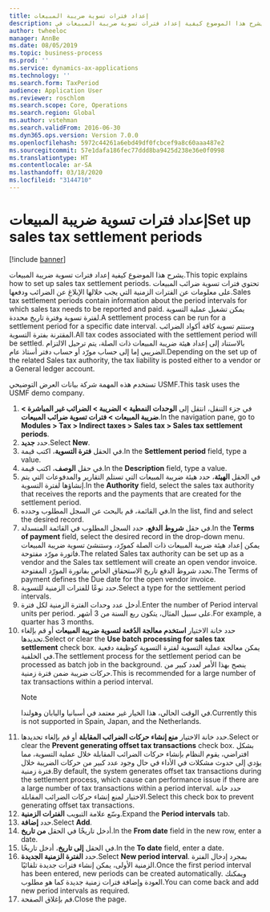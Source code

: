 ```yaml
---
title: إعداد فترات تسوية ضريبة المبيعات
description: يشرح هذا الموضوع كيفية إعداد ‏‫فترات تسوية ضريبة المبيعات‬ في Dynamics 365 Finance.
author: twheeloc
manager: AnnBe
ms.date: 08/05/2019
ms.topic: business-process
ms.prod: ''
ms.service: dynamics-ax-applications
ms.technology: ''
ms.search.form: TaxPeriod
audience: Application User
ms.reviewer: roschlom
ms.search.scope: Core, Operations
ms.search.region: Global
ms.author: vstehman
ms.search.validFrom: 2016-06-30
ms.dyn365.ops.version: Version 7.0.0
ms.openlocfilehash: 5972c44261a6ebd49df0fcbcef9a8c60aaa487e2
ms.sourcegitcommit: 57e1dafa186fec77ddd8ba9425d238e36e0f0998
ms.translationtype: HT
ms.contentlocale: ar-SA
ms.lasthandoff: 03/18/2020
ms.locfileid: "3144710"
---
```

# <a name="set-up-sales-tax-settlement-periods"></a><span data-ttu-id="2a503-103">إعداد فترات تسوية ضريبة المبيعات</span><span class="sxs-lookup"><span data-stu-id="2a503-103">Set up sales tax settlement periods</span></span>

[!include [banner](../../includes/banner.md)]

<span data-ttu-id="2a503-104">يشرح هذا الموضوع كيفية إعداد ‏‫فترات تسوية ضريبة المبيعات‬.</span><span class="sxs-lookup"><span data-stu-id="2a503-104">This topic explains how to set up sales tax settlement periods.</span></span> <span data-ttu-id="2a503-105">تحتوي فترات تسوية ضرائب المبيعات على معلومات عن الفترات الزمنية التي يجب خلالها الإبلاغ عن الضرائب ودفعها.</span><span class="sxs-lookup"><span data-stu-id="2a503-105">Sales tax settlement periods contain information about the period intervals for which sales tax needs to be reported and paid.</span></span> <span data-ttu-id="2a503-106">يمكن تشغيل عملية التسوية لفترة تسوية وفترة تاريخ محددة.</span><span class="sxs-lookup"><span data-stu-id="2a503-106">A settlement process can be run for a settlement period for a specific date interval.</span></span> <span data-ttu-id="2a503-107">وستتم تسوية كافة أكواد الضرائب المقترنة بفترة التسوية.</span><span class="sxs-lookup"><span data-stu-id="2a503-107">All tax codes associated with the settlement period will be settled.</span></span> <span data-ttu-id="2a503-108">بالاستناد إلى إعداد هيئة ضريبة المبيعات ذات الصلة، يتم ترحيل الالتزام الضريبي إما إلى حساب مورّد أو حساب دفتر أستاذ عام.</span><span class="sxs-lookup"><span data-stu-id="2a503-108">Depending on the set up of the related Sales tax authority, the tax liability is posted either to a vendor or a General ledger account.</span></span>

<span data-ttu-id="2a503-109">تستخدم هذه المهمة شركة بيانات العرض التوضيحي USMF.</span><span class="sxs-lookup"><span data-stu-id="2a503-109">This task uses the USMF demo company.</span></span>

1. <span data-ttu-id="2a503-110">في جزء التنقل، انتقل إلى **الوحدات النمطية > الضريبة > الضرائب غير المباشرة > ضريبة المبيعات > فترات تسوية ضرائب المبيعات‬**.</span><span class="sxs-lookup"><span data-stu-id="2a503-110">In the navigation pane, go to **Modules > Tax > Indirect taxes > Sales tax > Sales tax settlement periods**.</span></span>
2. <span data-ttu-id="2a503-111">حدد **جديد**.</span><span class="sxs-lookup"><span data-stu-id="2a503-111">Select **New**.</span></span>
3. <span data-ttu-id="2a503-112">في الحقل **فترة التسوية‬**، اكتب قيمة.</span><span class="sxs-lookup"><span data-stu-id="2a503-112">In the **Settlement period** field, type a value.</span></span>
4. <span data-ttu-id="2a503-113">في حقل **الوصف**، اكتب قيمة.</span><span class="sxs-lookup"><span data-stu-id="2a503-113">In the **Description** field, type a value.</span></span>
5. <span data-ttu-id="2a503-114">في الحقل **الهيئة‬**، حدد هيئة ضريبة المبيعات التي تستلم التقارير والمدفوعات التي يتم إنشاؤها لفترة التسوية.</span><span class="sxs-lookup"><span data-stu-id="2a503-114">In the **Authority** field, select the sales tax authority that receives the reports and the payments that are created for the settlement period.</span></span>
6. <span data-ttu-id="2a503-115">في القائمة، قم بالبحث عن السجل المطلوب وحدده.</span><span class="sxs-lookup"><span data-stu-id="2a503-115">In the list, find and select the desired record.</span></span>
7. <span data-ttu-id="2a503-116">في حقل **شروط الدفع**، حدد السجل المطلوب في القائمة المنسدلة.</span><span class="sxs-lookup"><span data-stu-id="2a503-116">In the **Terms of payment** field, select the desired record in the drop-down menu.</span></span> <span data-ttu-id="2a503-117">يمكن إعداد هيئة ضريبة المبيعات ذات الصلة كمورّد، وستنشئ تسوية ضريبة المبيعات فاتورة مورّد مفتوحة.</span><span class="sxs-lookup"><span data-stu-id="2a503-117">The related Sales tax authority can be set up as a vendor and the Sales tax settlement will create an open vendor invoice.</span></span> <span data-ttu-id="2a503-118">تحدد شروط الدفع تاريخ الاستحقاق الخاص بفاتورة المورّد المفتوحة.</span><span class="sxs-lookup"><span data-stu-id="2a503-118">The Terms of payment defines the Due date for the open vendor invoice.</span></span>  
8. <span data-ttu-id="2a503-119">حدد نوعًا للفترات الزمنية للتسوية.</span><span class="sxs-lookup"><span data-stu-id="2a503-119">Select a type for the settlement period intervals.</span></span>
9. <span data-ttu-id="2a503-120">أدخل عدد وحدات الفترة الزمنية لكل فترة.</span><span class="sxs-lookup"><span data-stu-id="2a503-120">Enter the number of Period interval units per period.</span></span> <span data-ttu-id="2a503-121">على سبيل المثال، يتكون ربع السنة من 3 أشهر.</span><span class="sxs-lookup"><span data-stu-id="2a503-121">For example, a quarter has 3 months.</span></span>
10. <span data-ttu-id="2a503-122">حدد خانة الاختيار **استخدم معالجة الدُفعة لتسوية ضريبة المبيعات‬** أو قم بإلغاء تحديدها.</span><span class="sxs-lookup"><span data-stu-id="2a503-122">Select or clear the **Use batch processing for sales tax settlement** check box.</span></span> <span data-ttu-id="2a503-123">يمكن معالجة عملية التسوية لفترة التسوية كوظيفة دفعية في الخلفية.</span><span class="sxs-lookup"><span data-stu-id="2a503-123">The settlement process for the settlement period can be processed as batch job in the background.</span></span> <span data-ttu-id="2a503-124">ينصح بهذا الأمر لعدد كبير من حركات ضريبة ضمن فترة زمنية.</span><span class="sxs-lookup"><span data-stu-id="2a503-124">This is recommended for a large number of tax transactions within a period interval.</span></span>  
    > [!NOTE]
    > <span data-ttu-id="2a503-125">في الوقت الحالي، هذا الخيار غير معتمد في أسبانيا واليابان وهولندا.</span><span class="sxs-lookup"><span data-stu-id="2a503-125">Currently this is not supported in Spain, Japan, and the Netherlands.</span></span>
11. <span data-ttu-id="2a503-126">حدد خانة الاختيار **منع إنشاء حركات الضرائب المقابلة‬** أو قم بإلغاء تحديدها.</span><span class="sxs-lookup"><span data-stu-id="2a503-126">Select or clear the **Prevent generating offset tax transactions** check box.</span></span> <span data-ttu-id="2a503-127">بشكل افتراضي، يقوم النظام بإنشاء حركات الضرائب المقابلة‬ خلال عملية التسوية، مما يؤدي إلى حدوث مشكلات في الأداء في حال وجود عدد كبير من حركات الضريبة خلال فترة زمنية.</span><span class="sxs-lookup"><span data-stu-id="2a503-127">By default, the system generates offset tax transactions during the settlement process, which cause can performance issue if there are a large number of tax transactions within a period interval.</span></span> <span data-ttu-id="2a503-128">حدد خانة الاختيار لمنع إنشاء حركات الضرائب المقابلة.</span><span class="sxs-lookup"><span data-stu-id="2a503-128">Select this check box to prevent generating offset tax transactions.</span></span>
12. <span data-ttu-id="2a503-129">وسّع علامة التبويب **الفترات الزمنية**.</span><span class="sxs-lookup"><span data-stu-id="2a503-129">Expand the **Period intervals** tab.</span></span>
13. <span data-ttu-id="2a503-130">حدد **إضافة**.</span><span class="sxs-lookup"><span data-stu-id="2a503-130">Select **Add**.</span></span>
14. <span data-ttu-id="2a503-131">أدخل تاريخًا في الحقل **من تاريخ**.</span><span class="sxs-lookup"><span data-stu-id="2a503-131">In the **From date** field in the new row, enter a date.</span></span>
15. <span data-ttu-id="2a503-132">في الحقل **إلى تاريخ**، أدخل تاريخًا.</span><span class="sxs-lookup"><span data-stu-id="2a503-132">In the **To date** field, enter a date.</span></span>
16. <span data-ttu-id="2a503-133">حدد **الفترة الزمنية الجديدة**.</span><span class="sxs-lookup"><span data-stu-id="2a503-133">Select **New period interval**.</span></span> <span data-ttu-id="2a503-134">بمجرد إدخال الفترة الزمنية الأولى، يمكن إنشاء فترات جديدة تلقائيًا.</span><span class="sxs-lookup"><span data-stu-id="2a503-134">Once the first period interval has been entered, new periods can be created automatically.</span></span> <span data-ttu-id="2a503-135">ويمكنك العودة وإضافة فترات زمنية جديدة كما هو مطلوب.</span><span class="sxs-lookup"><span data-stu-id="2a503-135">You can come back and add new period intervals as required.</span></span>  
17. <span data-ttu-id="2a503-136">قم بإغلاق الصفحة.</span><span class="sxs-lookup"><span data-stu-id="2a503-136">Close the page.</span></span>

